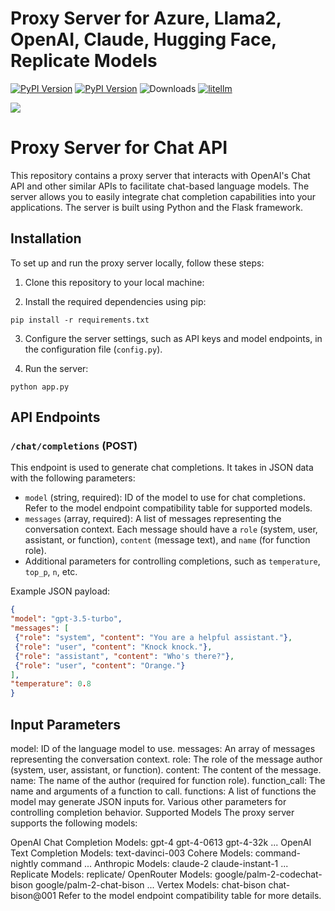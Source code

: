 # Proxy Server for Azure, Llama2, OpenAI, Claude, Hugging Face, Replicate Models
[![PyPI Version](https://img.shields.io/pypi/v/litellm.svg)](https://pypi.org/project/litellm/)
[![PyPI Version](https://img.shields.io/badge/stable%20version-v0.1.345-blue?color=green&link=https://pypi.org/project/litellm/0.1.1/)](https://pypi.org/project/litellm/0.1.1/)
![Downloads](https://img.shields.io/pypi/dm/litellm)
[![litellm](https://img.shields.io/badge/%20%F0%9F%9A%85%20liteLLM-OpenAI%7CAzure%7CAnthropic%7CPalm%7CCohere%7CReplicate%7CHugging%20Face-blue?color=green)](https://github.com/BerriAI/litellm)

[![](https://dcbadge.vercel.app/api/server/wuPM9dRgDw)](https://discord.gg/wuPM9dRgDw)

# Proxy Server for Chat API

This repository contains a proxy server that interacts with OpenAI's Chat API and other similar APIs to facilitate chat-based language models. The server allows you to easily integrate chat completion capabilities into your applications. The server is built using Python and the Flask framework.

## Installation

To set up and run the proxy server locally, follow these steps:

1. Clone this repository to your local machine:


2. Install the required dependencies using pip:

`pip install -r requirements.txt`

3. Configure the server settings, such as API keys and model endpoints, in the configuration file (`config.py`).

4. Run the server:

`python app.py`


## API Endpoints

### `/chat/completions` (POST)

This endpoint is used to generate chat completions. It takes in JSON data with the following parameters:

- `model` (string, required): ID of the model to use for chat completions. Refer to the model endpoint compatibility table for supported models.
- `messages` (array, required): A list of messages representing the conversation context. Each message should have a `role` (system, user, assistant, or function), `content` (message text), and `name` (for function role).
- Additional parameters for controlling completions, such as `temperature`, `top_p`, `n`, etc.

Example JSON payload:

```json
{
"model": "gpt-3.5-turbo",
"messages": [
 {"role": "system", "content": "You are a helpful assistant."},
 {"role": "user", "content": "Knock knock."},
 {"role": "assistant", "content": "Who's there?"},
 {"role": "user", "content": "Orange."}
],
"temperature": 0.8
}
```


## Input Parameters
model: ID of the language model to use.
messages: An array of messages representing the conversation context.
role: The role of the message author (system, user, assistant, or function).
content: The content of the message.
name: The name of the author (required for function role).
function_call: The name and arguments of a function to call.
functions: A list of functions the model may generate JSON inputs for.
Various other parameters for controlling completion behavior.
Supported Models
The proxy server supports the following models:

OpenAI Chat Completion Models:
gpt-4
gpt-4-0613
gpt-4-32k
...
OpenAI Text Completion Models:
text-davinci-003
Cohere Models:
command-nightly
command
...
Anthropic Models:
claude-2
claude-instant-1
...
Replicate Models:
replicate/
OpenRouter Models:
google/palm-2-codechat-bison
google/palm-2-chat-bison
...
Vertex Models:
chat-bison
chat-bison@001
Refer to the model endpoint compatibility table for more details.
